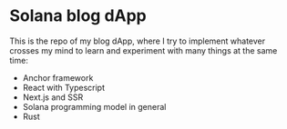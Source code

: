 # Solana blog dApp

This is the repo of my blog dApp, where I try to implement whatever crosses my mind to learn and experiment with many things at the same time:

- Anchor framework
- React with Typescript
- Next.js and SSR
- Solana programming model in general
- Rust